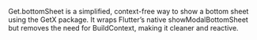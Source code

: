 Get.bottomSheet is a simplified, context-free way to show a bottom sheet using the GetX package. It wraps Flutter’s native showModalBottomSheet but removes the need for BuildContext, making it cleaner and reactive.
